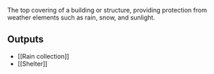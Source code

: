 The top covering of a building or structure, providing protection from weather elements such as rain, snow, and sunlight.
## Outputs
- [[Rain collection]]
- [[Shelter]]
